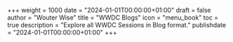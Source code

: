 +++
weight = 1000
date = "2024-01-01T00:00:00+01:00"
draft = false
author = "Wouter Wise"
title = "WWDC Blogs"
icon = "menu_book"
toc = true
description = "Explore all WWDC Sessions in Blog format."
publishdate = "2024-01-01T00:00:00+01:00"
+++